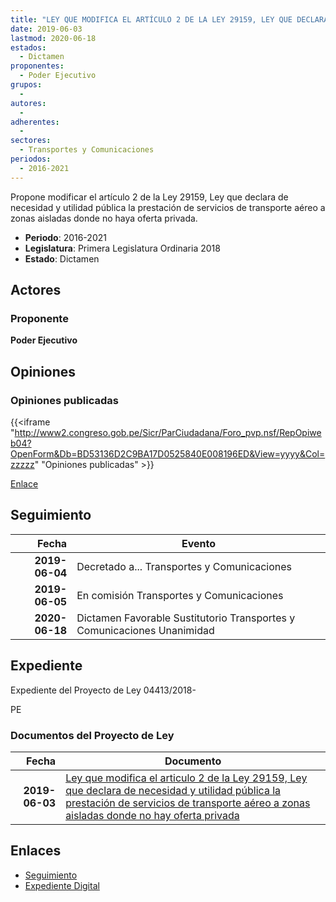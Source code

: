 ```yaml
---
title: "LEY QUE MODIFICA EL ARTÍCULO 2 DE LA LEY 29159, LEY QUE DECLARA DE NECESIDAD Y UTILIDAD PÚBLICA LA PRESTACIÓN DE SERVICIOS DE TRANSPORTE AÉREO A ZONAS AISLADAS DONDE NO HAY OFERTA PRIVADA"
date: 2019-06-03
lastmod: 2020-06-18
estados: 
  - Dictamen
proponentes: 
  - Poder Ejecutivo
grupos: 
  - 
autores: 
  - 
adherentes: 
  - 
sectores: 
  - Transportes y Comunicaciones
periodos: 
  - 2016-2021
---
```


Propone modificar el artículo 2 de la Ley 29159, Ley que declara de necesidad y utilidad pública la prestación de servicios de transporte aéreo a zonas aisladas donde no haya oferta privada.

- **Periodo**: 2016-2021
- **Legislatura**: Primera Legislatura Ordinaria 2018
- **Estado**: Dictamen

## Actores

### Proponente

**Poder Ejecutivo**


## Opiniones

### Opiniones publicadas

{{<iframe "http://www2.congreso.gob.pe/Sicr/ParCiudadana/Foro_pvp.nsf/RepOpiweb04?OpenForm&Db=BD53136D2C9BA17D0525840E008196ED&View=yyyy&Col=zzzzz" "Opiniones publicadas" >}}

[Enlace](http://www2.congreso.gob.pe/Sicr/ParCiudadana/Foro_pvp.nsf/RepOpiweb04?OpenForm&Db=BD53136D2C9BA17D0525840E008196ED&View=yyyy&Col=zzzzz)

## Seguimiento

| Fecha | Evento |
|------:|--------|
| **2019-06-04** | Decretado a... Transportes y Comunicaciones|
| **2019-06-05** | En comisión Transportes y Comunicaciones|
| **2020-06-18** | Dictamen Favorable Sustitutorio Transportes y Comunicaciones Unanimidad|


## Expediente

Expediente del Proyecto de Ley 04413/2018-

PE


### Documentos del Proyecto de Ley

| Fecha | Documento |
|------:|--------|
| **2019-06-03** | [Ley que modifica el articulo 2 de la Ley 29159, Ley que declara de necesidad y utilidad pública la prestación de servicios de transporte aéreo a zonas aisladas donde no hay oferta privada](http://www.leyes.congreso.gob.pe/Documentos/2016_2021/Proyectos_de_Ley_y_de_Resoluciones_Legislativas/PL0441320190603.pdf) |

## Enlaces 

- [Seguimiento](http://www2.congreso.gob.pehttp://www2.congreso.gob.pe/Sicr/TraDocEstProc/CLProLey2016.nsf/f7fff46988ca05b1052578e100829cc7/8d6e461b8f55fc330525840e007b13e6?OpenDocument)
- [Expediente Digital](http://www2.congreso.gob.pehttp://www2.congreso.gob.pe/Sicr/TraDocEstProc/CLProLey2016.nsf/f7fff46988ca05b1052578e100829cc7/8d6e461b8f55fc330525840e007b13e6?OpenDocument&Click=05257FB7005EB655.eb71d0cf91d8294e05256cdf006b5706/$Body/0.1C6C)
